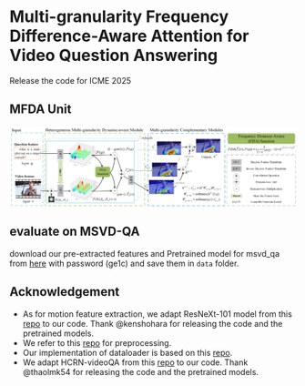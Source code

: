 # Multi-granularity Frequency Difference-Aware Attention for Video Question Answering

Release the code for ICME 2025

MFDA Unit             
-------------------------
![](MFDA.png)  


## evaluate on MSVD-QA
download our pre-extracted features and Pretrained model for msvd_qa from [here](https://pan.baidu.com/s/1jQ5HxITAeY7jiq9yKWcpTg?pwd=ge1c) with password (ge1c) and save them in `data` folder.
   


## Acknowledgement
- As for motion feature extraction, we adapt ResNeXt-101 model from this [repo](https://github.com/kenshohara/video-classification-3d-cnn-pytorch) to our code. Thank @kenshohara for releasing the code and the pretrained models. 
- We refer to this [repo](https://github.com/facebookresearch/clevr-iep) for preprocessing.
- Our implementation of dataloader is based on this [repo](https://github.com/shijx12/XNM-Net).
- We adapt HCRN-videoQA from this [repo](https://github.com/thaolmk54/hcrn-videoqa) to our code. Thank @thaolmk54 for releasing the code and the pretrained models. 
